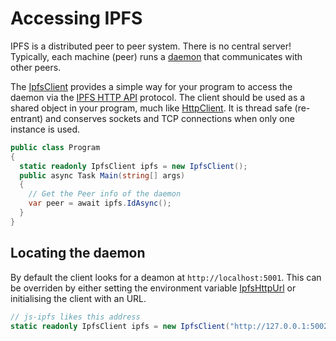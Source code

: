 ﻿# Accessing IPFS

IPFS is a distributed peer to peer system.  There is no central server!  Typically, each machine (peer) runs 
a [daemon](daemon.md) that communicates with other peers.

The [IpfsClient](xref:Ipfs.Api.IpfsClient) provides a simple way for your program to access the daemon 
via the [IPFS HTTP API](https://docs.ipfs.io/reference/api/http/) protocol. The client 
should be used as a shared object in your program, much like [HttpClient](xref:System.Net.Http.HttpClient).  It is 
thread safe (re-entrant) and conserves sockets and TCP connections when only one instance is used.

```csharp
public class Program
{
  static readonly IpfsClient ipfs = new IpfsClient();
  public async Task Main(string[] args) 
  {
	// Get the Peer info of the daemon
	var peer = await ipfs.IdAsync();
  }
}
```

## Locating the daemon

By default the client looks for a deamon at `http://localhost:5001`.  This can be overriden by either 
setting the environment variable [IpfsHttpUrl](envvars.md) or initialising the client with an URL.

```csharp
// js-ipfs likes this address
static readonly IpfsClient ipfs = new IpfsClient("http://127.0.0.1:5002");
```


